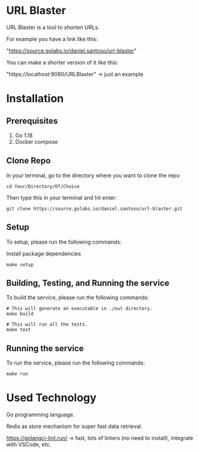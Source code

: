 # URL Blaster

URL Blaster is a tool to shorten URLs.

For example you have a link like this:

"https://source.golabs.io/daniel.santoso/url-blaster"

You can make a shorter version of it like this:

"https://localhost:9080/URLBlaster" -> just an example

# Installation

## Prerequisites

1. Go 1.18
2. Docker compose

## Clone Repo

In your terminal, go to the directory where you want to clone the repo

```sh-session
cd Your/Directory/Of/Choice
```

Then type this in your terminal and hit enter:

```sh-session
git clone https://source.golabs.io/daniel.santoso/url-blaster.git
```

## Setup

To setup, please run the following commands:

Install package dependencies

```sh-session
make setup
```

## Building, Testing, and Running the service

To build the service, please run the following commands:

```sh-session
# This will generate an executable in ./out directory.
make build

# This will run all the tests.
make test
```

## Running the service

To run the service, please run the following commands:

```sh-session
make run
```

# Used Technology

Go programming language.

Redis as store mechanism for super fast data retrieval.

https://golangci-lint.run/ -> fast, lots of linters (no need to install), integrate with VSCode, etc.
